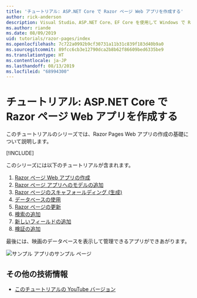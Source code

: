 ```yaml
---
title: 'チュートリアル: ASP.NET Core で Razor ページ Web アプリを作成する'
author: rick-anderson
description: Visual Studio、ASP.NET Core、EF Core を使用して Windows で Razor ページ Web アプリを作成します。
ms.author: riande
ms.date: 08/09/2019
uid: tutorials/razor-pages/index
ms.openlocfilehash: 7c722a0992b9cf30731a11b31c839f183d40b9a0
ms.sourcegitcommit: 89fcc6cb3e12790dca2b8b62f86609bed6335be9
ms.translationtype: HT
ms.contentlocale: ja-JP
ms.lasthandoff: 08/13/2019
ms.locfileid: "68994300"
---
```

# <a name="tutorial-create-a-razor-pages-web-app-with-aspnet-core"></a>チュートリアル: ASP.NET Core で Razor ページ Web アプリを作成する

このチュートリアルのシリーズでは、Razor Pages Web アプリの作成の基礎について説明します。 

[!INCLUDE[](~/includes/advancedRP.md)]

このシリーズには以下のチュートリアルが含まれます。

1. [Razor ページ Web アプリの作成](xref:tutorials/razor-pages/razor-pages-start)
1. [Razor ページ アプリへのモデルの追加](xref:tutorials/razor-pages/model)
1. [Razor ページのスキャフォールディング (生成)](xref:tutorials/razor-pages/page)
1. [データベースの使用](xref:tutorials/razor-pages/sql)
1. [Razor ページの更新](xref:tutorials/razor-pages/da1)
1. [検索の追加](xref:tutorials/razor-pages/search)
1. [新しいフィールドの追加](xref:tutorials/razor-pages/new-field)
1. [検証の追加](xref:tutorials/razor-pages/validation)

最後には、映画のデータベースを表示して管理できるアプリができあがります。

![サンプル アプリのサンプル ページ](index/_static/sample-page.png)

## <a name="additional-resources"></a>その他の技術情報

* [このチュートリアルの YouTube バージョン](https://www.youtube.com/watch?v=F0SP7Ry4flQ&feature=youtu.be)
